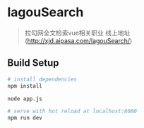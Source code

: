 # lagouSearch

> 拉勾网全文检索vue相关职业 线上地址(http://xjd.aipasa.com/lagouSearch/)

## Build Setup

``` bash
# install dependencies
npm install

node app.js

# serve with hot reload at localhost:8080
npm run dev


```

